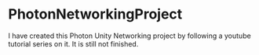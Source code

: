 # PhotonNetworkingProject
I have created this Photon Unity Networking project by following a youtube tutorial series on it. It is still not finished.
